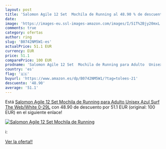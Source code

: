 ```yaml
---
layout: post
title: 'Salomon Agile 12 Set  Mochila de Running al 48.90 % de descuento'
date: 
image: 'https://images-eu.ssl-images-amazon.com/images/I/51T%2Bjy20mxL._SL200_.jpg'
comments: true
category: ofertas
author: ring
slug: 'B0742NM5W1-es'
actualPrice: 51.1 EUR
currency: EUR
price: 51.1
comparePrice: 100 EUR
prodname: 'Salomon Agile 12 Set  Mochila de Running para Adulto  Unisex  Azul  Surf The Web/White   0-29L'
country: 'es'
flag: '🇪🇸'
buyurl: 'https://www.amazon.es/dp/B0742NM5W1/?tag=tolees-21'
descuento: '48.90'
average: '51.1'
---
```


Está [Salomon Agile 12 Set  Mochila de Running para Adulto  Unisex  Azul  Surf The Web/White   0-29L](https://www.amazon.es/dp/B0742NM5W1/?tag=tolees-21) con 48.90 de descuento por 51.1 EUR (original: 100 EUR) en el siguiente enlace!

[![Salomon Agile 12 Set  Mochila de Running](https://images-eu.ssl-images-amazon.com/images/I/51T%2Bjy20mxL._SL200_.jpg)](https://www.amazon.es/dp/B0742NM5W1/?tag=tolees-21)

ℹ️:


[Ver la oferta!!](https://www.amazon.es/dp/B0742NM5W1/?tag=tolees-21)
